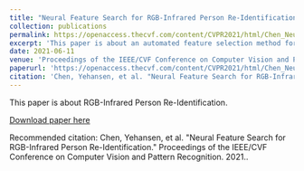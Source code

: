 ```yaml
---
title: "Neural Feature Search for RGB-Infrared Person Re-Identification"
collection: publications
permalink: https://openaccess.thecvf.com/content/CVPR2021/html/Chen_Neural_Feature_Search_for_RGB-Infrared_Person_Re-Identification_CVPR_2021_paper.html
excerpt: 'This paper is about an automated feature selection method for RGB-Infrared Person Re-Identification.'
date: 2021-06-11
venue: 'Proceedings of the IEEE/CVF Conference on Computer Vision and Pattern Recognition (CVPR), 2021'
paperurl: 'https://openaccess.thecvf.com/content/CVPR2021/html/Chen_Neural_Feature_Search_for_RGB-Infrared_Person_Re-Identification_CVPR_2021_paper.html'
citation: 'Chen, Yehansen, et al. "Neural Feature Search for RGB-Infrared Person Re-Identification." Proceedings of the IEEE/CVF Conference on Computer Vision and Pattern Recognition. 2021.'
---
```

This paper is about RGB-Infrared Person Re-Identification.

[Download paper here](https://openaccess.thecvf.com/content/CVPR2021/html/Chen_Neural_Feature_Search_for_RGB-Infrared_Person_Re-Identification_CVPR_2021_paper.html)

Recommended citation: Chen, Yehansen, et al. "Neural Feature Search for RGB-Infrared Person Re-Identification." Proceedings of the IEEE/CVF Conference on Computer Vision and Pattern Recognition. 2021..
